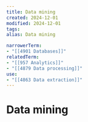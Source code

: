 ```yaml
---
title: Data mining
created: 2024-12-01
modified: 2024-12-01
tags: 
alias: Data mining

narrowerTerm:
- "[[4901 Databases]]"
relatedTerm:
- "[[957 Analytics]]"
- "[[4879 Data processing]]"
use:
- "[[4863 Data extraction]]"
---
```

# Data mining
